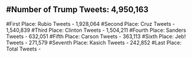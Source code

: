 #Number of Trump Tweets: 4,950,163
---
#First Place: Rubio Tweets - 1,928,064
#Second Place: Cruz Tweets - 1,540,839
#Third Place: Clinton Tweets - 1,504,211
#Fourth Place: Sanders Tweets - 632,051
#Fifth Place: Carson Tweets - 363,113
#Sixth Place: Jeb! Tweets - 271,579
#Seventh Place: Kasich Tweets - 242,852
#Last Place: Total Tweets -  
